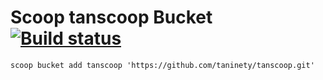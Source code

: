 # Scoop tanscoop Bucket [![Build status](https://ci.appveyor.com/api/projects/status/84789n51fpd8pbbd/branch/master?svg=true)](https://ci.appveyor.com/project/taninety/tanscoop/branch/master)

`scoop bucket add tanscoop 'https://github.com/taninety/tanscoop.git'`
